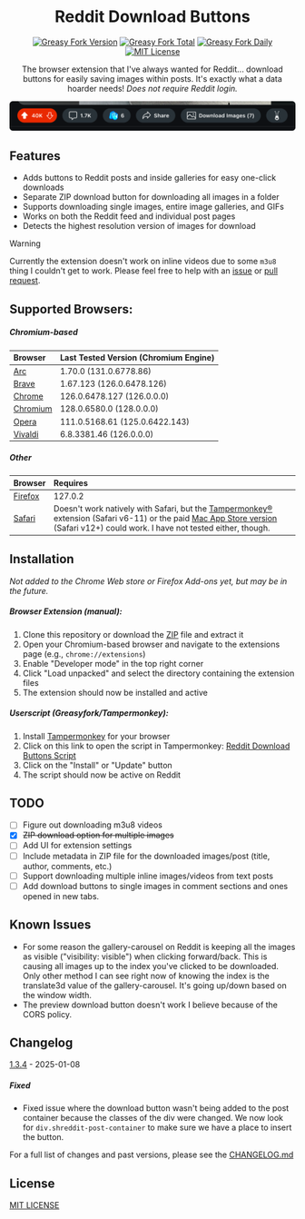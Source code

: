 <div align="center">

# Reddit Download Buttons

[![Greasy Fork Version](https://img.shields.io/greasyfork/v/501718?style=for-the-badge&logo=tampermonkey&logoColor=white&labelColor=4c4c4c&color=E92902&borderRadius=8)](https://greasyfork.org/en/scripts/501718-reddit-image-downloader) [![Greasy Fork Total](https://img.shields.io/greasyfork/dt/501718?style=for-the-badge&logo=docusign&logoColor=white&label=installs&labelColor=4c4c4c&color=E92902&borderRadius=8)](https://greasyfork.org/en/scripts/501718-reddit-image-downloader) [![Greasy Fork Daily](https://img.shields.io/greasyfork/dd/501718?style=for-the-badge&logo=addthis&logoColor=white&label=daily&labelColor=4c4c4c&color=E92902&borderRadius=8)](https://greasyfork.org/en/scripts/501718-reddit-image-downloader) [![MIT License](https://img.shields.io/badge/License-MIT-E92902.svg?style=for-the-badge&borderRadius=8)](https://opensource.org/licenses/MIT)

The browser extension that I've always wanted for Reddit... download buttons for easily saving images within posts. It's exactly what a data hoarder needs! *Does not require Reddit login.*

![Reddit Download Buttons Post](./img/post.png)

</div>

## Features

- Adds buttons to Reddit posts and inside galleries for easy one-click downloads
- Separate ZIP download button for downloading all images in a folder
- Supports downloading single images, entire image galleries, and GIFs
- Works on both the Reddit feed and individual post pages
- Detects the highest resolution version of images for download

>[!WARNING]
> Currently the extension doesn't work on inline videos due to some `m3u8` thing I couldn't get to work. Please feel free to help with an [issue](https://github.com/956MB/reddit-download-button/issues) or [pull request](https://github.com/956MB/reddit-download-button/pulls).

## Supported Browsers:

##### *Chromium-based*

| Browser | Last Tested Version (Chromium Engine) |
|:--------|:--------------------------------------|
| [Arc](https://arc.net/download) | 1.70.0 (131.0.6778.86) |
| [Brave](https://brave.com/download/) | 1.67.123 (126.0.6478.126) |
| [Chrome](https://www.google.com/chrome/browser-tools/) | 126.0.6478.127 (126.0.0.0) |
| [Chromium](https://download-chromium.appspot.com/) | 128.0.6580.0 (128.0.0.0) |
| [Opera](https://www.opera.com/download) | 111.0.5168.61 (125.0.6422.143) |
| [Vivaldi](https://vivaldi.com/download/) | 6.8.3381.46 (126.0.0.0) |

##### *Other*

| Browser | Requires |
|:--------|:---------|
| [Firefox](https://www.mozilla.org/en-US/firefox/all/#product-desktop-release) | 127.0.2 |
| [Safari](https://www.apple.com/safari/) | Doesn't work natively with Safari, but the [Tampermonkey®](https://www.tampermonkey.net/index.php?browser=safari&locale=en) extension (Safari v6-11) or the paid [Mac App Store version](https://apps.apple.com/us/app/tampermonkey/id1482490089) (Safari v12+) could work. I have not tested either, though. |

## Installation

*Not added to the Chrome Web store or Firefox Add-ons yet, but may be in the future.*

##### Browser Extension (manual):

1. Clone this repository or download the [ZIP](https://github.com/956MB/reddit-download-button/releases) file and extract it
2. Open your Chromium-based browser and navigate to the extensions page (e.g., `chrome://extensions`)
3. Enable "Developer mode" in the top right corner
4. Click "Load unpacked" and select the directory containing the extension files
5. The extension should now be installed and active

##### Userscript (Greasyfork/Tampermonkey):

1. Install [Tampermonkey](https://www.tampermonkey.net/) for your browser
2. Click on this link to open the script in Tampermonkey: [Reddit Download Buttons Script](https://greasyfork.org/en/scripts/501718-reddit-download-buttons)
3. Click on the "Install" or "Update" button
4. The script should now be active on Reddit

## TODO

- [ ] Figure out downloading m3u8 videos
- [X] <s>ZIP download option for multiple images</s>
- [ ] Add UI for extension settings
- [ ] Include metadata in ZIP file for the downloaded images/post (title, author, comments, etc.)
- [ ] Support downloading multiple inline images/videos from text posts
- [ ] Add download buttons to single images in comment sections and ones opened in new tabs.

## Known Issues

- For some reason the gallery-carousel on Reddit is keeping all the images as visible ("visibility: visible") when clicking forward/back. This is causing all images up to the index you've clicked to be downloaded. Only other method I can see right now of knowing the index is the translate3d value of the gallery-carousel. It's going up/down based on the window width.
- The preview download button doesn't work I believe because of the CORS policy.

## Changelog

[1.3.4](./CHANGELOG.md#134---2025-01-08) - 2025-01-08

##### Fixed

- Fixed issue where the download button wasn't being added to the post container because the classes of the div were changed. We now look for `div.shreddit-post-container` to make sure we have a place to insert the button.

For a full list of changes and past versions, please see the [CHANGELOG.md](CHANGELOG.md)

## License

[MIT LICENSE](./LICENSE)